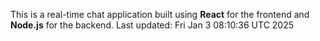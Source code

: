 This is a real-time chat application built using **React** for the frontend and **Node.js** for the backend.
Last updated: Fri Jan  3 08:10:36 UTC 2025
